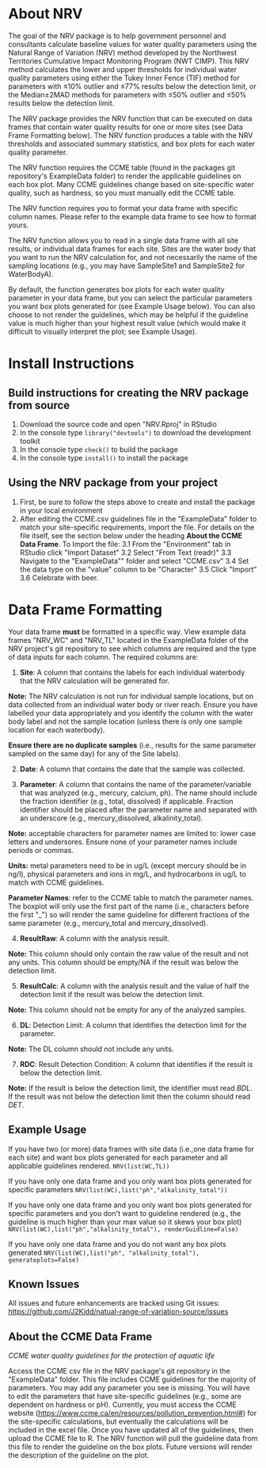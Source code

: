 # About NRV

The goal of the NRV package is to help government personnel and consultants calculate baseline values for water quality parameters using the Natural Range of Variation (NRV) method developed by the Northwest Territories Cumulative Impact Monitoring Program (NWT CIMP). This NRV method calculates the lower and upper thresholds for individual water quality parameters using either the Tukey Inner Fence (TIF) method for parameters with ≤10% outlier and ≤77% results below the detection limit, or the Median±2MAD methods for parameters with ≤50% outlier and ≤50% results below the detection limit. 

The NRV package provides the NRV function that can be executed on data frames that contain  water quality results for one or more sites (see Data Frame Formatting below). The NRV function produces a table with the NRV thresholds and associated summary statistics, and box plots for each water quality parameter. 

The NRV function requires the CCME table (found in the packages git repository's ExampleData folder) to render the applicable guidelines on each box plot. Many CCME guidelines change based on site-specific water quality, such as hardness, so you must manually edit the CCME table. 

The NRV function requires you to format your data frame with specific column names. Please refer to the example data frame to see how to format yours. 

The NRV function allows you to read in a single data frame with all site results, or individual data frames for each site. Sites are the water body that you want to run the NRV calculation for, and not necessarily the name of the sampling locations (e.g., you may have SampleSite1 and SampleSite2 for WaterBodyA). 

By default, the function generates box plots for each water quality parameter in your data frame, but you can select the particular parameters you want box plots generated for (see Example Usage below). You can also choose to not render the guidelines, which may be helpful if the guideline value is much higher than your highest result value (which would make it difficult to visually interpret the plot; see Example Usage). 

# Install Instructions

## Build instructions for creating the NRV package from source

1. Download the source code and open "NRV.Rproj" in RStudio
2. In the console type `library("devtools")` to download the development toolkit
3. In the console type `check()` to build the package
4. In the console type `install()` to install the package

## Using the NRV package from your project

1. First, be sure to follow the steps above to create and install the package in your local environment
2. After editing the CCME.csv guidelines file in the "ExampleData" folder to match your site-specific requirements, import the file. For details on the file itself, see the section below under the heading **About the CCME Data Frame**. To Import the file:
3.1 From the "Environment" tab in RStudio click "Import Dataset"
3.2 Select "From Text (readr)"
3.3 Navigate to the "ExampleData"" folder and select "CCME.csv"
3.4 Set the data type on the "value" column to be "Character"
3.5 Click "Import"
3.6 Celebrate with beer.

# Data Frame Formatting
Your data frame **must** be formatted in a specific way. View example data frames "NRV_WC" and "NRV_TL" located in the ExampleData folder of the NRV project's git repository to see which columns are required and the type of data inputs for each column. The required columns are:

1. **Site**: A column that contains the labels for each individual waterbody that the NRV calculation will be generated for. 

**Note:** The NRV calculation is not run for individual sample locations, but on data collected from an individual water body or river reach. Ensure you have labelled your data appropriately and you identify the column with the water body label and not the sample location (unless there is only one sample location for each waterbody). 

**Ensure there are no duplicate samples** (i.e., results for the same parameter sampled on the same day) for any of the Site labels).

2. **Date**: A column that contains the date that the sample was collected.

3. **Parameter**: A column that contains the name of the parameter/variable that was analyzed (e.g., mercury, calcium, ph). The name should include the fraction identifier (e.g., total, dissolved) if applicable. Fraction identifier should be placed after the parameter name and separated with an underscore (e.g., mercury_dissolved, alkalinity_total). 

**Note:** acceptable characters for parameter names are limited to: lower case letters and undersores. Ensure none of your parameter names include periods or commas. 

**Units:** metal parameters need to be in ug/L (except mercury should be in ng/l), physical parameters and ions in mg/L, and hydrocarbons in ug/L to match with CCME guidelines. 

**Parameter Names**: refer to the CCME table to match the parameter names. The boxplot will only use the first part of the name (i.e., characters before the first "_") so will render the same guideline for different fractions of the same parameter (e.g., mercury_total and mercury_dissolved).

4. **ResultRaw**: A column with the analysis result. 

**Note:** This column should only contain the raw value of the result and not any units. This column should be empty/NA if the result was below the detection limit. 

5. **ResultCalc**: A column with the analysis result and the value of half the detection limit if the result was below the detection limit. 

**Note:** This column should not be empty for any of the analyzed samples. 

6. **DL**: Detection Limit: A column that identifies the detection limit for the parameter. 

**Note:** The DL column should not include any units.

7. **RDC**: Result Detection Condition: A column that identifies if the result is below the detection limit. 

**Note:** If the result is below the detection limit, the identifier must read *BDL*. If the result was not below the detection limit then the column should  read *DET*.


## Example Usage
If you have two (or more) data frames with site data (i.e.,one data frame for each site) and want box plots generated for each parameter and all applicable guidelines rendered.
`NRV(list(WC,TL))`

If you have only one data frame and you only want box plots generated for specific parameters
`NRV(list(WC),list("ph","alkalinity_total"))`

If you have only one data frame and you only want box plots generated for specific parameters and you don't want to guideline rendered (e.g., the guideline is much higher than your max value so it skews your box plot)
`NRV(list(WC),list("ph","alkalinity_total"), renderGuidline=False)`

If you have only one data frame and you do not want any box plots generated
`NRV(list(WC),list("ph", "alkalinity_total"), generateplots=False)`

## Known Issues

All issues and future enhancements are tracked using Git issues: https://github.com/J2Kidd/natual-range-of-variation-source/issues

## About the CCME Data Frame
*CCME water quality guidelines for the protection of aquatic life*

Access the CCME csv file in the NRV package's git repository in the "ExampleData" folder.
This file includes CCME guidelines for the majority of parameters. You may add any parameter you see is missing. You will have to edit the parameters that have site-specific guidelines (e.g., some are dependent on hardness or pH). Currently, you must access the CCME website (https://www.ccme.ca/en/resources/pollution_prevention.html#) for the site-specific calculations, but eventually the calculations will be included in the excel file. Once you have updated all of the guidelines, then upload the CCME file to R. The NRV function will pull the guideline data from this file to render the guideline on the box plots. Future versions will render the description of the guideline on the plot.


